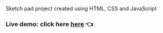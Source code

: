 Sketch pad project created using HTML, CSS and JavaScript

<h3>
Live demo: click here <a href="https://jonathan653.github.io/pixel-sketch/">here</a> 👈
</h3>